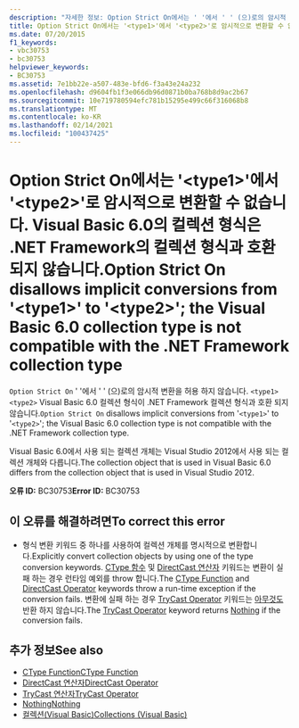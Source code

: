 ```yaml
---
description: "자세한 정보: Option Strict On에서는 ' '에서 ' ' (으)로의 암시적 변환을 허용 <type1> <type2> 하지 않습니다. Visual Basic 6.0 컬렉션 형식이 .NET Framework 컬렉션 형식과 호환 되지 않습니다."
title: Option Strict On에서는 '<type1>'에서 '<type2>'로 암시적으로 변환할 수 없습니다. Visual Basic 6.0의 컬렉션 형식은 .NET Framework의 컬렉션 형식과 호환되지 않습니다.
ms.date: 07/20/2015
f1_keywords:
- vbc30753
- bc30753
helpviewer_keywords:
- BC30753
ms.assetid: 7e1bb22e-a507-483e-bfd6-f3a43e24a232
ms.openlocfilehash: d9604fb1f3e066db96d0871b0ba768b8d9ac2b67
ms.sourcegitcommit: 10e719780594efc781b15295e499c66f316068b8
ms.translationtype: MT
ms.contentlocale: ko-KR
ms.lasthandoff: 02/14/2021
ms.locfileid: "100437425"
---
```

# <a name="option-strict-on-disallows-implicit-conversions-from-type1-to-type2-the-visual-basic-60-collection-type-is-not-compatible-with-the-net-framework-collection-type"></a><span data-ttu-id="eb93e-103">Option Strict On에서는 '\<type1>'에서 '\<type2>'로 암시적으로 변환할 수 없습니다. Visual Basic 6.0의 컬렉션 형식은 .NET Framework의 컬렉션 형식과 호환되지 않습니다.</span><span class="sxs-lookup"><span data-stu-id="eb93e-103">Option Strict On disallows implicit conversions from '\<type1>' to '\<type2>'; the Visual Basic 6.0 collection type is not compatible with the .NET Framework collection type</span></span>

<span data-ttu-id="eb93e-104">`Option Strict On` ' '에서 ' ' (으)로의 암시적 변환을 허용 하지 않습니다. `<type1>` `<type2>` Visual Basic 6.0 컬렉션 형식이 .NET Framework 컬렉션 형식과 호환 되지 않습니다.</span><span class="sxs-lookup"><span data-stu-id="eb93e-104">`Option Strict On` disallows implicit conversions from '`<type1>`' to '`<type2>`'; the Visual Basic 6.0 collection type is not compatible with the .NET Framework collection type.</span></span>

 <span data-ttu-id="eb93e-105">Visual Basic 6.0에서 사용 되는 컬렉션 개체는 Visual Studio 2012에서 사용 되는 컬렉션 개체와 다릅니다.</span><span class="sxs-lookup"><span data-stu-id="eb93e-105">The collection object that is used in Visual Basic 6.0 differs from the collection object that is used in Visual Studio 2012.</span></span>

 <span data-ttu-id="eb93e-106">**오류 ID:** BC30753</span><span class="sxs-lookup"><span data-stu-id="eb93e-106">**Error ID:** BC30753</span></span>

## <a name="to-correct-this-error"></a><span data-ttu-id="eb93e-107">이 오류를 해결하려면</span><span class="sxs-lookup"><span data-stu-id="eb93e-107">To correct this error</span></span>

- <span data-ttu-id="eb93e-108">형식 변환 키워드 중 하나를 사용하여 컬렉션 개체를 명시적으로 변환합니다.</span><span class="sxs-lookup"><span data-stu-id="eb93e-108">Explicitly convert collection objects by using one of the type conversion keywords.</span></span> <span data-ttu-id="eb93e-109">[CType 함수](../language-reference/functions/ctype-function.md) 및 [DirectCast 연산자](../language-reference/operators/directcast-operator.md) 키워드는 변환이 실패 하는 경우 런타임 예외를 throw 합니다.</span><span class="sxs-lookup"><span data-stu-id="eb93e-109">The [CType Function](../language-reference/functions/ctype-function.md) and [DirectCast Operator](../language-reference/operators/directcast-operator.md) keywords throw a run-time exception if the conversion fails.</span></span> <span data-ttu-id="eb93e-110">변환에 실패 하는 경우 [TryCast Operator](../language-reference/operators/trycast-operator.md) 키워드는 [아무것도](../language-reference/nothing.md) 반환 하지 않습니다.</span><span class="sxs-lookup"><span data-stu-id="eb93e-110">The [TryCast Operator](../language-reference/operators/trycast-operator.md) keyword returns [Nothing](../language-reference/nothing.md) if the conversion fails.</span></span>

## <a name="see-also"></a><span data-ttu-id="eb93e-111">추가 정보</span><span class="sxs-lookup"><span data-stu-id="eb93e-111">See also</span></span>

- [<span data-ttu-id="eb93e-112">CType Function</span><span class="sxs-lookup"><span data-stu-id="eb93e-112">CType Function</span></span>](../language-reference/functions/ctype-function.md)
- [<span data-ttu-id="eb93e-113">DirectCast 연산자</span><span class="sxs-lookup"><span data-stu-id="eb93e-113">DirectCast Operator</span></span>](../language-reference/operators/directcast-operator.md)
- [<span data-ttu-id="eb93e-114">TryCast 연산자</span><span class="sxs-lookup"><span data-stu-id="eb93e-114">TryCast Operator</span></span>](../language-reference/operators/trycast-operator.md)
- [<span data-ttu-id="eb93e-115">Nothing</span><span class="sxs-lookup"><span data-stu-id="eb93e-115">Nothing</span></span>](../language-reference/nothing.md)
- [<span data-ttu-id="eb93e-116">컬렉션(Visual Basic)</span><span class="sxs-lookup"><span data-stu-id="eb93e-116">Collections (Visual Basic)</span></span>](../programming-guide/concepts/collections.md)
